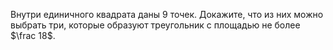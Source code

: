 Внутри единичного квадрата даны 9 точек. Докажите, что из них можно выбрать три, которые образуют треугольник с площадью не более  $\frac 18$.